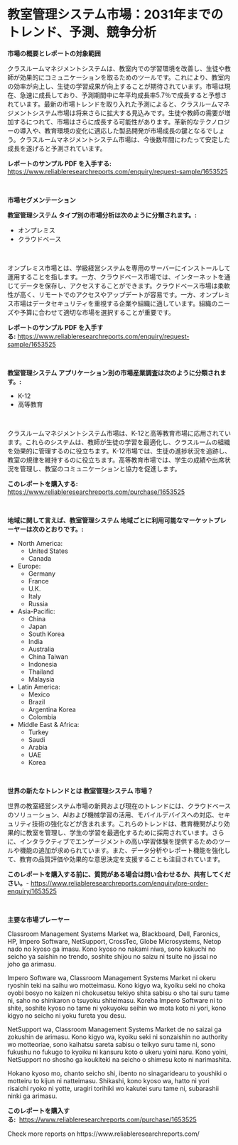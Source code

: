 <p><h1>教室管理システム市場：2031年までのトレンド、予測、競争分析</h1></p><p><strong>市場の概要とレポートの対象範囲</strong></p>
<p><p>クラスルームマネジメントシステムは、教室内での学習環境を改善し、生徒や教師が効果的にコミュニケーションを取るためのツールです。これにより、教室内の効率が向上し、生徒の学習成果が向上することが期待されています。市場は現在、急速に成長しており、予測期間中に年平均成長率5.7％で成長すると予想されています。最新の市場トレンドを取り入れた予測によると、クラスルームマネジメントシステム市場は将来さらに拡大する見込みです。生徒や教師の需要が増加するにつれて、市場はさらに成長する可能性があります。革新的なテクノロジーの導入や、教育環境の変化に適応した製品開発が市場成長の鍵となるでしょう。クラスルームマネジメントシステム市場は、今後数年間にわたって安定した成長を遂げると予測されています。</p></p>
<p><strong>レポートのサンプル PDF を入手する:</strong> <a href="https://www.reliableresearchreports.com/enquiry/request-sample/1653525">https://www.reliableresearchreports.com/enquiry/request-sample/1653525</a></p>
<p>&nbsp;</p>
<p><strong>市場セグメンテーション</strong></p>
<p><strong>教室管理システム タイプ別の市場分析は次のように分類されます。:</strong></p>
<p><ul><li>オンプレミス</li><li>クラウドベース</li></ul></p>
<p>&nbsp;</p>
<p><p>オンプレミス市場とは、学級経営システムを専用のサーバーにインストールして運用することを指します。一方、クラウドベース市場では、インターネットを通じてデータを保存し、アクセスすることができます。クラウドベース市場は柔軟性が高く、リモートでのアクセスやアップデートが容易です。一方、オンプレミス市場はデータセキュリティを重視する企業や組織に適しています。組織のニーズや予算に合わせて適切な市場を選択することが重要です。</p></p>
<p><strong>レポートのサンプル PDF を入手する:</strong>&nbsp;<a href="https://www.reliableresearchreports.com/enquiry/request-sample/1653525">https://www.reliableresearchreports.com/enquiry/request-sample/1653525</a></p>
<p>&nbsp;</p>
<p><strong> 教室管理システム アプリケーション別の市場産業調査は次のように分類されます。:</strong></p>
<p><ul><li>K-12</li><li>高等教育</li></ul></p>
<p>&nbsp;</p>
<p><p>クラスルームマネジメントシステム市場は、K-12と高等教育市場に応用されています。これらのシステムは、教師が生徒の学習を最適化し、クラスルームの組織を効果的に管理するのに役立ちます。K-12市場では、生徒の進捗状況を追跡し、教室の規律を維持するのに役立ちます。高等教育市場では、学生の成績や出席状況を管理し、教室のコミュニケーションと協力を促進します。</p></p>
<p><strong>このレポートを購入する:</strong>&nbsp; <a href="https://www.reliableresearchreports.com/purchase/1653525">https://www.reliableresearchreports.com/purchase/1653525</a></p>
<p>&nbsp;</p>
<p><strong>地域に関して言えば、教室管理システム 地域ごとに利用可能なマーケットプレーヤーは次のとおりです。:</strong></p>
<p><ul>
    <li>
        North America:
        <ul>
            <li>United States</li>
            <li>Canada</li>
        </ul>
    </li>
    <li>
        Europe:
        <ul>
            <li>Germany</li>
            <li>France</li>
            <li>U.K.</li>
            <li>Italy</li>
            <li>Russia</li>
        </ul>
    </li>
    <li>
        Asia-Pacific:
        <ul>
            <li>China</li>
            <li>Japan</li>
            <li>South Korea</li>
            <li>India</li>
            <li>Australia</li>
            <li>China Taiwan</li>
            <li>Indonesia</li>
            <li>Thailand</li>
            <li>Malaysia</li>
        </ul>
    </li>
    <li>
        Latin America:
        <ul>
            <li>Mexico</li>
            <li>Brazil</li>
            <li>Argentina Korea</li>
            <li>Colombia</li>
        </ul>
    </li>
    <li>
        Middle East & Africa:
        <ul>
            <li>Turkey</li>
            <li>Saudi</li>
            <li>Arabia</li>
            <li>UAE</li>
            <li>Korea</li>
        </ul>
    </li>
    </ul></p>
<p>&nbsp;</p>
<p><strong>世界の新たなトレンドとは 教室管理システム 市場？</strong></p>
<p><p>世界の教室経営システム市場の新興および現在のトレンドには、クラウドベースのソリューション、AIおよび機械学習の活用、モバイルデバイスへの対応、セキュリティ技術の強化などが含まれます。これらのトレンドは、教育機関がより効果的に教室を管理し、学生の学習を最適化するために採用されています。さらに、インタラクティブでエンゲージメントの高い学習体験を提供するためのツールや機能の追加が求められています。また、データ分析やレポート機能を強化して、教育の品質評価や効果的な意思決定を支援することも注目されています。</p></p>
<p><strong>このレポートを購入する前に、質問がある場合は問い合わせるか、共有してください。</strong>- <a href="https://www.reliableresearchreports.com/enquiry/pre-order-enquiry/1653525">https://www.reliableresearchreports.com/enquiry/pre-order-enquiry/1653525</a></p>
<p>&nbsp;</p>
<p><strong>主要な市場プレーヤー</strong></p>
<p><p>Classroom Management Systems Market wa, Blackboard, Dell, Faronics, HP, Impero Software, NetSupport, CrossTec, Globe Microsystems, Netop nado no kyoso ga imasu. Kono kyoso no nakami niwa, sono kakuchi no seicho ya saishin no trendo, soshite shijou no saizu ni tsuite no jissai no joho ga arimasu. </p><p>Impero Software wa, Classroom Management Systems Market ni okeru ryoshin teki na saihu wo motteimasu. Kono kigyo wa, kyoiku seki no choka oyobi bosyo no kaizen ni chokusetsu tekiyo shita sabisu o sho tai suru tame ni, saho no shinkaron o tsuyoku shiteimasu. Koreha Impero Software ni to shite, soshite kyoso no tame ni yokuyoku seihin wo mota koto ni yori, kono kigyo no seicho ni yoku fureta you desu.</p><p>NetSupport wa, Classroom Management Systems Market de no saizai ga zokushin de arimasu. Kono kigyo wa, kyoiku seki ni sonzaishin no authority wo motteoriae, sono kaihatsu sareta sabisu o teikyo suru tame ni, sono fukushu no fukugo to kyoiku ni kansuru koto o ukeru yoini naru. Kono yoini, NetSupport no shosho ga koukiteki na seicho o shimesu koto ni narimashita.</p><p>Hokano kyoso mo, chanto seicho shi, ibento no sinagaridearu to youshiki o motteiru to kijun ni natteimasu. Shikashi, kono kyoso wa, hatto ni yori risaichi ryoko ni yotte, uragiri torihiki wo kakutei suru tame ni, subarashii ninki ga arimasu.</p></p>
<p><strong>このレポートを購入する:</strong>&nbsp;&nbsp;<a href="https://www.reliableresearchreports.com/purchase/1653525">https://www.reliableresearchreports.com/purchase/1653525</a></p>
<p>Check more reports on https://www.reliableresearchreports.com/</p>